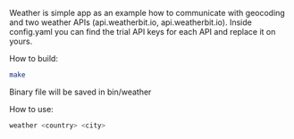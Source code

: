 Weather is simple app as an example how to communicate with geocoding and two weather APIs (api.weatherbit.io, api.weatherbit.io).
Inside config.yaml you can find the trial API keys for each API and replace it on yours.

How to build:

```bash
make
```

Binary file will be saved in bin/weather

How to use:

```bash
weather <country> <city>
```